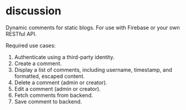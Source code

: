 discussion
==========

Dynamic comments for static blogs. For use with Firebase or your own RESTful API.

Required use cases:

1. Authenticate using a third-party identity.
1. Create a comment.
1. Display a list of comments, including username, timestamp, and formatted, escaped content.
1. Delete a comment (admin or creator).
1. Edit a comment (admin or creator).
1. Fetch comments from backend.
1. Save comment to backend.
